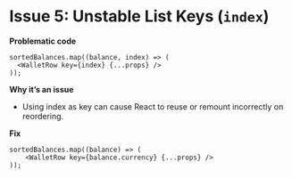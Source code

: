 # Issue 5: Unstable List Keys (`index`)

**Problematic code**
```tsx
sortedBalances.map((balance, index) => (
  <WalletRow key={index} {...props} />
));
```
**Why it’s an issue**
- Using index as key can cause React to reuse or remount incorrectly on reordering.

**Fix**
```tsx
sortedBalances.map((balance) => (
    <WalletRow key={balance.currency} {...props} />
));
```